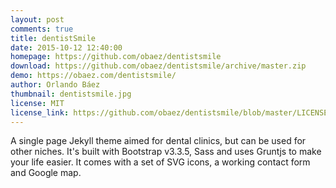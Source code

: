 ```yaml
---
layout: post
comments: true
title: dentistSmile
date: 2015-10-12 12:40:00
homepage: https://github.com/obaez/dentistsmile
download: https://github.com/obaez/dentistsmile/archive/master.zip
demo: https://obaez.com/dentistsmile/
author: Orlando Báez
thumbnail: dentistsmile.jpg
license: MIT
license_link: https://github.com/obaez/dentistsmile/blob/master/LICENSE.md
---
```


A single page Jekyll theme aimed for dental clinics, but can be used for other niches. It's built with Bootstrap v3.3.5, Sass and uses Gruntjs to make your life easier. It comes with a set of SVG icons, a working contact form and Google map.
